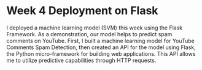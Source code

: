 # Week 4 Deployment on Flask

I deployed a machine learning model (SVM) this week using the Flask Framework. As a demonstration, our model helps to predict spam comments on YouTube. First, I built a machine learning model for YouTube Comments Spam Detection, then created an API for the model using Flask, the Python micro-framework for building web applications. This API allows me to utilize predictive capabilities through HTTP requests.

